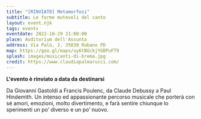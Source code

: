 ```yaml
---
title: "[RINVIATO] Metamorfosi"
subtitle: Le forme mutevoli del canto
layout: event.njk
tags: events
eventdate: 2022-10-29 21:00:00
place: Auditorium dell'Assunta
address: Via Palù, 2, 35030 Rubano PD
map: https://goo.gl/maps/uy6tBGckjYGBPuFT9
splash: images/musicanti-di-brema.jpg
credit: https://www.claudiapalmarucci.com/
---
```


**L'evento è rinviato a data da destinarsi**

Da Giovanni Gastoldi a Francis Poulenc, da Claude Debussy a Paul Hindemith. Un intenso ed appassionante percorso musicale che porterà con sé amori, emozioni, molto divertimento, e farà sentire chiunque lo sperimenti un po’ diverso e un po’ nuovo.

